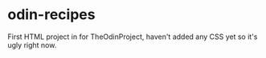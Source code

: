 # odin-recipes

First HTML project in for TheOdinProject, haven't added any CSS yet so it's ugly right now.
